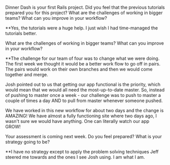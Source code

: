 Dinner Dash is your first Rails project. Did you feel that the previous tutorials
prepared you for this project? What are the challenges of working in bigger teams?
What can you improve in your workflow?

**Yes, the tutorials were a huge help. I just wish I had time-managed the tutorials
better.

What are the challenges of working in bigger teams?
What can you improve in your workflow?

**The challenge for our team of four was to change what we were doing. The first
week we thought it would be a better work flow to go off in pairs. The pairs
would work on their own branches and then we would come together and merge.

Josh pointed out to us that getting our app functional is the priority, which
would mean that we would all need the most-up-to-date master. So, instead of pushing
to master once a week - our challenge was to push to master a couple of times
a day AND to pull from master whenever someone pushed.

We have worked in this new workflow for about two days and the change is AMAZING!
We have almost a fully functioning site where two days ago, I wasn't sure we
would have anything. One can literally watch our app GROW!

Your assessment is coming next week. Do you feel prepared? What is your strategy
going to be?

**I have no strategy except to apply the problem solving techniques Jeff steered
me towards and the ones I see Josh using. I am what I am. 
